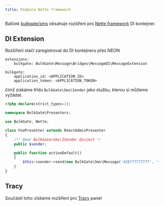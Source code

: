 ```yaml
---
title: Podpora Nette framework
---
```


Balíček [bulkgate/sms](https://packagist.org/packages/bulkgate/sms) obsahuje rozšíření pro [Nette framework](https://nette.org) DI kontejner.

## DI Extension

Rozšíření stačí zaregistrovat do DI kontejneru přes NEON
``` neon
extensions:
	bulkgate: BulkGate\Message\Bridges\MessageDI\MessageExtension

bulkgate:
	application_id: <APPLICATION_ID>
	application_token: <APPLICATION_TOKEN>
```

čímž získáme třídu `BulkGate\Sms\Sender` jako službu, kterou si můžeme vyžádat.

``` php
<?php declare(strict_types=1);

namespace BulkGate\Presenters;

use BulkGate, Nette;

class FooPresenter extends ReactAdminPresenter
{
    /** @var BulkGate\Sms\ISender @inject */
    public $sender;

    public function actionDefault()
    {
        $this->sender->send(new BulkGate\Sms\Message('420777777777', 'test message'));
    }
}
```

## Tracy

Součástí toho získáme rozšíření pro [Tracy](https://tracy.nette.org) panel

